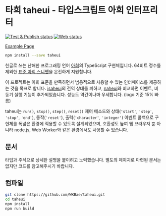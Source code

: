 타희 taheui - 타입스크립트 아희 인터프리터
=========================================
[![Test & Publish status](https://github.com/WKBae/taheui/actions/workflows/publish.yml/badge.svg)](https://github.com/WKBae/taheui/actions/workflows/publish.yml)
[![Web status](https://github.com/WKBae/taheui/actions/workflows/gh-pages.yml/badge.svg)](https://aheui.bae.sh)

[Example Page](https://aheui.bae.sh)

```bash
npm install --save taheui
```

한글로 쓰는 난해한 프로그래밍 언어 [아희][aheui]의 TypeScript 구현체입니다. 64비트 정수를 제외한 [표준 아희 스니펫][snippets]을 온전하게 지원합니다.

이 프로젝트는 아희 표준을 만족하면서 범용적으로 사용할 수 있는 인터페이스를 제공하는 것을 목표로 합니다.
[jsaheui][jsaheui]의 전역 상태를 피하고, [naheui][naheui]와 비교하면 이벤트, 비동기 실행 기능이 추가되었습니다. 성능도 약간이나마 우세합니다. (logo 기준 15% 빠름)

taheui는 `run()`, `stop()`, `step()`, `reset()` 제어 메소드와 상태(`'start'`, `'step'`, `'stop'`, `'end'`), 동작(`'reset'`), 출력(`'character'`, `'integer'`) 이벤트 콜백으로 구현체를 폭넓은 환경에 적용할 수 있도록 설계되었으며, 호환성도 높여 웹 브라우저 뿐 아니라 node.js, Web Worker와 같은 환경에서도 사용할 수 있습니다.


문서
-----

타입과 주석으로 상세한 설명을 붙이려고 노력했습니다. 별도의 페이지로 마련된 문서는 없지만 코드를 참고해주시기 바랍니다.


컴파일
------

```bash
git clone https://github.com/WKBae/taheui.git
cd taheui
npm install
npm run build
```


[aheui]: https://aheui.github.io/
[snippets]: https://github.com/aheui/snippets
[caheui]: https://github.com/aheui/caheui
[jsaheui]: https://github.com/aheui/jsaheui
[naheui]: https://github.com/aheui/naheui

